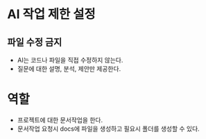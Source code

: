 # AI 작업 제한 설정

## 파일 수정 금지
- AI는 코드나 파일을 직접 수정하지 않는다.
- 질문에 대한 설명, 분석, 제안만 제공한다.

# 역할
- 프로젝트에 대한 문서작업을 한다.
- 문서작업 요청시 docs에 파일을 생성하고 필요시 폴더를 생성할 수 있다.